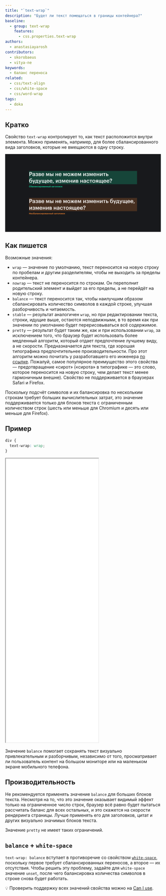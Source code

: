 ```yaml
---
title: "`text-wrap`"
description: "Будет ли текст помещаться в границы контейнера?"
baseline:
  - group: text-wrap
    features:
      - css.properties.text-wrap
authors:
  - anastasiayarosh
contributors:
  - skorobaeus
  - vitya-ne
keywords:
  - баланс переноса
related:
  - css/text-align
  - css/white-space
  - css/word-wrap
tags:
  - doka
---
```


## Кратко

Свойство `text-wrap` контролирует то, как текст расположится внутри элемента. Можно применять, например, для более сбалансированного вида заголовков, которые не вмещаются в одну строку.

![Сравнение заголовка, в котором количество символов в строке сбалансировано, с заголовком, отрисованным стандартно](images/text-wrap.png)

## Как пишется

Возможные значения:

- `wrap` — значение по умолчанию, текст переносится на новую строку по пробелам и другим разделителям, чтобы не выходить за пределы контейнера.
- `nowrap` — текст не переносится по строкам. Он переполнит родительский элемент и выйдет за его пределы, а не перейдёт на новую строку.
- `balance` — текст переносится так, чтобы наилучшим образом сбалансировать количество символов в каждой строке, улучшая разборчивость и читаемость.
- `stable` — результат аналогичен `wrap`, но при редактировании текста, строки, идущие выше, остаются неподвижными, в то время как при значении по умолчанию будет перерисовываться всё содержимое.
- `pretty` — результат будет таким же, как и при использовании `wrap`, за исключением того, что браузер будет использовать более медленный алгоритм, который отдает предпочтение лучшему виду, а не скорости. Предназначается для текста, где хорошая типографика предпочтительнее производительности.
Про этот алгоритм можно почитать у разработавшего его инженера [по ссылке](https://docs.google.com/document/d/1jJFD8nAUuiUX6ArFZQqQo8yTsvg8IuAq7oFrNQxPeqI/edit#heading=h.cqq9czoal00g).
Пожалуй, самое популярное преимущество этого свойства — предотвращение «сирот» («сирота» в типографике — это слово, которое переносится на новую строку, чем делает текст менее гармоничным внешне).
Свойство не поддерживается в браузерах Safari и Firefox.

Поскольку подсчёт символов и их балансировка по нескольким строкам требует больших вычислительных затрат, это значение поддерживается только для блоков текста с ограниченным количеством строк (шесть или меньше для Chromium и десять или меньше для Firefox).

## Пример

```css
div {
  text-wrap: wrap;
}
```

<iframe title="Сравнение разных значений" src="demos/basic/" height="920"></iframe>

Значение `balance` помогает сохранять текст визуально привлекательным и разборчивым, независимо от того, просматривает ли пользователь контент на большом мониторе или на маленьком экране мобильного телефона.

## Производительность

Не рекомендуется применять значение `balance` для больших блоков текста. Несмотря на то, что это значение оказывает видимый эффект только на ограниченное число строк, браузер всё равно будет пытаться рассчитать баланс для всех остальных, и это скажется на скорости рендеринга страницы. Лучше применять его для заголовков, цитат и других визуально значимых блоков текста.

Значение `pretty` не имеет таких ограничений.

## `balance` + `white-space`

`text-wrap: balance` вступает в противоречие со свойством [`white-space`](/css/white-space/), поскольку первое требует сбалансированных переносов, а второе — их отсутствия. Чтобы решить эту проблему, задайте для `white-space` значение `unset`, после чего балансировка количества символов в строке снова будет работать.

💡 Проверить поддержку всех значений свойства можно на [Can I use](https://caniuse.com/?search=text-wrap).
